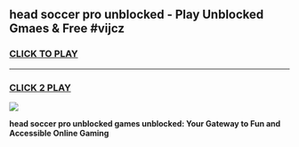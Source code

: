 
## head soccer pro unblocked - Play Unblocked Gmaes & Free #vijcz
<h3>
<a href="https://news.freeplayer.one?title=head_soccer_pro_unblocked&ref=24F">CLICK TO PLAY</a></h3>
<hr>

<h3>
<a href="https://news.freeplayer.one?title=head_soccer_pro_unblocked&ref=24F">CLICK 2 PLAY</a>
  
</h3>

<a href="https://news.freeplayer.one?title=head_soccer_pro_unblocked&ref=24F/"><img src="https://clearcache.store/games.png"></a>


**head soccer pro unblocked games unblocked: Your Gateway to Fun and Accessible Online Gaming**

